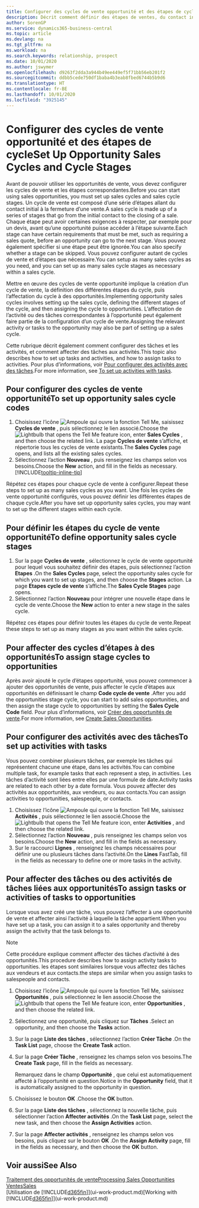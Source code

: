 ```yaml
---
title: Configurer des cycles de vente opportunité et des étapes de cycle| Microsoft Docs
description: Décrit comment définir des étapes de ventes, du contact initial à la clôture, créer un cycle de vente et l’affecter aux opportunités dans Business Central.
author: SorenGP
ms.service: dynamics365-business-central
ms.topic: article
ms.devlang: na
ms.tgt_pltfrm: na
ms.workload: na
ms.search.keywords: relationship, prospect
ms.date: 10/01/2020
ms.author: jswymer
ms.openlocfilehash: d9263f2dda3a944b49ee449ef5f71bb56eb201f2
ms.sourcegitcommit: ddbb5cede750df1baba4b3eab8fbed6744b5b9d6
ms.translationtype: HT
ms.contentlocale: fr-BE
ms.lasthandoff: 10/01/2020
ms.locfileid: "3925145"
---
```

# <a name="set-up-opportunity-sales-cycles-and-cycle-stages"></a><span data-ttu-id="d72ee-103">Configurer des cycles de vente opportunité et des étapes de cycle</span><span class="sxs-lookup"><span data-stu-id="d72ee-103">Set Up Opportunity Sales Cycles and Cycle Stages</span></span>
<span data-ttu-id="d72ee-104">Avant de pouvoir utiliser les opportunités de vente, vous devez configurer les cycles de vente et les étapes correspondantes.</span><span class="sxs-lookup"><span data-stu-id="d72ee-104">Before you can start using sales opportunities, you must set up sales cycles and sales cycle stages.</span></span> <span data-ttu-id="d72ee-105">Un cycle de vente est composé d’une série d’étapes allant du contact initial à la fermeture d’une vente.</span><span class="sxs-lookup"><span data-stu-id="d72ee-105">A sales cycle is made up of a series of stages that go from the initial contact to the closing of a sale.</span></span> <span data-ttu-id="d72ee-106">Chaque étape peut avoir certaines exigences à respecter, par exemple pour un devis, avant qu’une opportunité puisse accéder à l’étape suivante.</span><span class="sxs-lookup"><span data-stu-id="d72ee-106">Each stage can have certain requirements that must be met, such as requiring a sales quote, before an opportunity can go to the next stage.</span></span> <span data-ttu-id="d72ee-107">Vous pouvez également spécifier si une étape peut être ignorée.</span><span class="sxs-lookup"><span data-stu-id="d72ee-107">You can also specify whether a stage can be skipped.</span></span> <span data-ttu-id="d72ee-108">Vous pouvez configurer autant de cycles de vente et d’étapes que nécessaire.</span><span class="sxs-lookup"><span data-stu-id="d72ee-108">You can setup as many sales cycles as you need, and you can set up as many sales cycle stages as necessary within a sales cycle.</span></span>

<span data-ttu-id="d72ee-109">Mettre en œuvre des cycles de vente opportunité implique la création d’un cycle de vente, la définition des différentes étapes du cycle, puis l’affectation du cycle à des opportunités.</span><span class="sxs-lookup"><span data-stu-id="d72ee-109">Implementing opportunity sales cycles involves setting up the sales cycle, defining the different stages of the cycle, and then assigning the cycle to opportunities.</span></span> <span data-ttu-id="d72ee-110">L’affectation de l’activité ou des tâches correspondantes à l’opportunité peut également faire partie de la configuration d’un cycle de vente.</span><span class="sxs-lookup"><span data-stu-id="d72ee-110">Assigning the relevant activity or tasks to the opportunity may also be part of setting up a sales cycle.</span></span>

<span data-ttu-id="d72ee-111">Cette rubrique décrit également comment configurer des tâches et les activités, et comment affecter des tâches aux activités.</span><span class="sxs-lookup"><span data-stu-id="d72ee-111">This topic also describes how to set up tasks and activities, and how to assign tasks to activities.</span></span> <span data-ttu-id="d72ee-112">Pour plus d’informations, voir [Pour configurer des activités avec des tâches](marketing-how-setup-opportunity-sales-cycles-stages.md#to-set-up-activities-with-tasks).</span><span class="sxs-lookup"><span data-stu-id="d72ee-112">For more information, see [To set up activities with tasks](marketing-how-setup-opportunity-sales-cycles-stages.md#to-set-up-activities-with-tasks).</span></span>

## <a name="to-set-up-opportunity-sales-cycle-codes"></a><span data-ttu-id="d72ee-113">Pour configurer des cycles de vente opportunité</span><span class="sxs-lookup"><span data-stu-id="d72ee-113">To set up opportunity sales cycle codes</span></span>
1. <span data-ttu-id="d72ee-114">Choisissez l’icône ![Ampoule qui ouvre la fonction Tell Me](media/ui-search/search_small.png "Dites-moi ce que vous voulez faire"), saisissez **Cycles de vente** , puis sélectionnez le lien associé.</span><span class="sxs-lookup"><span data-stu-id="d72ee-114">Choose the ![Lightbulb that opens the Tell Me feature](media/ui-search/search_small.png "Tell me what you want to do") icon, enter **Sales Cycles** , and then choose the related link.</span></span> <span data-ttu-id="d72ee-115">La page **Cycles de vente** s’affiche, et répertorie tous les cycles de vente existants.</span><span class="sxs-lookup"><span data-stu-id="d72ee-115">The **Sales Cycles** page opens, and lists all the existing sales cycles.</span></span>
2. <span data-ttu-id="d72ee-116">Sélectionnez l’action **Nouveau** , puis renseignez les champs selon vos besoins.</span><span class="sxs-lookup"><span data-stu-id="d72ee-116">Choose the **New** action, and fill in the fields as necessary.</span></span> [!INCLUDE[tooltip-inline-tip](includes/tooltip-inline-tip_md.md)]

<span data-ttu-id="d72ee-117">Répétez ces étapes pour chaque cycle de vente à configurer.</span><span class="sxs-lookup"><span data-stu-id="d72ee-117">Repeat these steps to set up as many sales cycles as you want.</span></span> <span data-ttu-id="d72ee-118">Une fois les cycles de vente opportunité configurés, vous pouvez définir les différentes étapes de chaque cycle.</span><span class="sxs-lookup"><span data-stu-id="d72ee-118">After you have set up opportunity sales cycles, you may want to set up the different stages within each cycle.</span></span>

## <a name="to-define-opportunity-sales-cycle-stages"></a><span data-ttu-id="d72ee-119">Pour définir les étapes du cycle de vente opportunité</span><span class="sxs-lookup"><span data-stu-id="d72ee-119">To define opportunity sales cycle stages</span></span>
1. <span data-ttu-id="d72ee-120">Sur la page **Cycles de vente** , sélectionnez le cycle de vente opportunité pour lequel vous souhaitez définir des étapes, puis sélectionnez l’action **Etapes** .</span><span class="sxs-lookup"><span data-stu-id="d72ee-120">On the **Sales Cycles** page, select the opportunity sales cycle for which you want to set up stages, and then choose the **Stages** action.</span></span> <span data-ttu-id="d72ee-121">La page **Etapes cycle de vente** s’affiche.</span><span class="sxs-lookup"><span data-stu-id="d72ee-121">The **Sales Cycle Stages** page opens.</span></span>
2. <span data-ttu-id="d72ee-122">Sélectionnez l’action **Nouveau** pour intégrer une nouvelle étape dans le cycle de vente.</span><span class="sxs-lookup"><span data-stu-id="d72ee-122">Choose the **New** action to enter a new stage in the sales cycle.</span></span>

<span data-ttu-id="d72ee-123">Répétez ces étapes pour définir toutes les étapes du cycle de vente.</span><span class="sxs-lookup"><span data-stu-id="d72ee-123">Repeat these steps to set up as many stages as you want within the sales cycle.</span></span>

## <a name="to-assign-stage-cycles-to-opportunities"></a><span data-ttu-id="d72ee-124">Pour affecter des cycles d’étapes à des opportunités</span><span class="sxs-lookup"><span data-stu-id="d72ee-124">To assign stage cycles to opportunities</span></span>
<span data-ttu-id="d72ee-125">Après avoir ajouté le cycle d’étapes opportunité, vous pouvez commencer à ajouter des opportunités de vente, puis affecter le cycle d’étapes aux opportunités en définissant le champ **Code cycle de vente** .</span><span class="sxs-lookup"><span data-stu-id="d72ee-125">After you add the opportunities stage cycle, you can start to add sales opportunities, and then assign the stage cycle to opportunities by setting the **Sales Cycle Code** field.</span></span> <span data-ttu-id="d72ee-126">Pour plus d’informations, voir [Créer des opportunités de vente](marketing-how-create-opportunities.md).</span><span class="sxs-lookup"><span data-stu-id="d72ee-126">For more information, see [Create Sales Opportunities](marketing-how-create-opportunities.md).</span></span>

## <a name="to-set-up-activities-with-tasks"></a><span data-ttu-id="d72ee-127">Pour configurer des activités avec des tâches</span><span class="sxs-lookup"><span data-stu-id="d72ee-127">To set up activities with tasks</span></span>
<span data-ttu-id="d72ee-128">Vous pouvez combiner plusieurs tâches, par exemple les tâches qui représentent chacune une étape, dans les activités.</span><span class="sxs-lookup"><span data-stu-id="d72ee-128">You can combine multiple task, for example tasks that each represent a step, in activities.</span></span> <span data-ttu-id="d72ee-129">Les tâches d’activité sont liées entre elles par une formule de date.</span><span class="sxs-lookup"><span data-stu-id="d72ee-129">Activity tasks are related to each other by a date formula.</span></span> <span data-ttu-id="d72ee-130">Vous pouvez affecter des activités aux opportunités, aux vendeurs, ou aux contacts.</span><span class="sxs-lookup"><span data-stu-id="d72ee-130">You can assign activities to opportunities, salespeople, or contacts.</span></span>

1. <span data-ttu-id="d72ee-131">Choisissez l’icône ![Ampoule qui ouvre la fonction Tell Me](media/ui-search/search_small.png "Dites-moi ce que vous voulez faire"), saisissez **Activités** , puis sélectionnez le lien associé.</span><span class="sxs-lookup"><span data-stu-id="d72ee-131">Choose the ![Lightbulb that opens the Tell Me feature](media/ui-search/search_small.png "Tell me what you want to do") icon, enter **Activities** , and then choose the related link.</span></span>
2. <span data-ttu-id="d72ee-132">Sélectionnez l’action **Nouveau** , puis renseignez les champs selon vos besoins.</span><span class="sxs-lookup"><span data-stu-id="d72ee-132">Choose the **New** action, and fill in the fields as necessary.</span></span>
3. <span data-ttu-id="d72ee-133">Sur le raccourci **Lignes** , renseignez les champs nécessaires pour définir une ou plusieurs tâches dans l’activité.</span><span class="sxs-lookup"><span data-stu-id="d72ee-133">On the **Lines** FastTab, fill in the fields as necessary to define one or more tasks in the activity.</span></span>

## <a name="to-assign-tasks-or-activities-of-tasks-to-opportunities"></a><span data-ttu-id="d72ee-134">Pour affecter des tâches ou des activités de tâches liées aux opportunités</span><span class="sxs-lookup"><span data-stu-id="d72ee-134">To assign tasks or activities of tasks to opportunities</span></span>
<span data-ttu-id="d72ee-135">Lorsque vous avez créé une tâche, vous pouvez l’affecter à une opportunité de vente et affecter ainsi l’activité à laquelle la tâche appartient.</span><span class="sxs-lookup"><span data-stu-id="d72ee-135">When you have set up a task, you can assign it to a sales opportunity and thereby assign the activity that the task belongs to.</span></span>

> [!NOTE]  
>   <span data-ttu-id="d72ee-136">Cette procédure explique comment affecter des tâches d’activité à des opportunités.</span><span class="sxs-lookup"><span data-stu-id="d72ee-136">This procedure describes how to assign activity tasks to opportunities.</span></span> <span data-ttu-id="d72ee-137">les étapes sont similaires lorsque vous affectez des tâches aux vendeurs et aux contacts.</span><span class="sxs-lookup"><span data-stu-id="d72ee-137">the steps are similar when you assign tasks to salespeople and contacts.</span></span>

1. <span data-ttu-id="d72ee-138">Choisissez l’icône ![Ampoule qui ouvre la fonction Tell Me](media/ui-search/search_small.png "Dites-moi ce que vous voulez faire"), saisissez **Opportunités** , puis sélectionnez le lien associé.</span><span class="sxs-lookup"><span data-stu-id="d72ee-138">Choose the ![Lightbulb that opens the Tell Me feature](media/ui-search/search_small.png "Tell me what you want to do") icon, enter **Opportunities** , and then choose the related link.</span></span>
2. <span data-ttu-id="d72ee-139">Sélectionnez une opportunité, puis cliquez sur **Tâches** .</span><span class="sxs-lookup"><span data-stu-id="d72ee-139">Select an opportunity, and then choose the **Tasks** action.</span></span>
3. <span data-ttu-id="d72ee-140">Sur la page **Liste des tâches** , sélectionnez l’action **Créer Tâche** .</span><span class="sxs-lookup"><span data-stu-id="d72ee-140">On the **Task List** page, choose the **Create Task** action.</span></span>
4.  <span data-ttu-id="d72ee-141">Sur la page **Créer Tâche** , renseignez les champs selon vos besoins.</span><span class="sxs-lookup"><span data-stu-id="d72ee-141">The **Create Task** page, fill in the fields as necessary.</span></span>

    <span data-ttu-id="d72ee-142">Remarquez dans le champ **Opportunité** , que celui est automatiquement affecté à l’opportunité en question.</span><span class="sxs-lookup"><span data-stu-id="d72ee-142">Notice in the **Opportunity** field, that it is automatically assigned to the opportunity in question.</span></span>
5. <span data-ttu-id="d72ee-143">Choisissez le bouton **OK** .</span><span class="sxs-lookup"><span data-stu-id="d72ee-143">Choose the **OK** button.</span></span>
6. <span data-ttu-id="d72ee-144">Sur la page **Liste des tâches** , sélectionnez la nouvelle tâche, puis sélectionner l’action **Affecter activités** .</span><span class="sxs-lookup"><span data-stu-id="d72ee-144">On the **Task List** page, select the new task, and then choose the **Assign Activities** action.</span></span>
7. <span data-ttu-id="d72ee-145">Sur la page **Affecter activités** , renseignez les champs selon vos besoins, puis cliquez sur le bouton **OK** .</span><span class="sxs-lookup"><span data-stu-id="d72ee-145">On the **Assign Activity** page, fill in the fields as necessary, and then choose the **OK** button.</span></span>

## <a name="see-also"></a><span data-ttu-id="d72ee-146">Voir aussi</span><span class="sxs-lookup"><span data-stu-id="d72ee-146">See Also</span></span>
[<span data-ttu-id="d72ee-147">Traitement des opportunités de vente</span><span class="sxs-lookup"><span data-stu-id="d72ee-147">Processing Sales Opportunities</span></span>](marketing-processing-sales-opportunities.md)  
[<span data-ttu-id="d72ee-148">Ventes</span><span class="sxs-lookup"><span data-stu-id="d72ee-148">Sales</span></span>](sales-manage-sales.md)  
<span data-ttu-id="d72ee-149">[Utilisation de [!INCLUDE[d365fin](includes/d365fin_md.md)]](ui-work-product.md)</span><span class="sxs-lookup"><span data-stu-id="d72ee-149">[Working with [!INCLUDE[d365fin](includes/d365fin_md.md)]](ui-work-product.md)</span></span>
